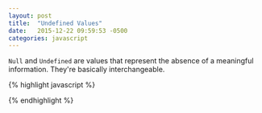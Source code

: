 ```yaml
---
layout: post
title:  "Undefined Values"
date:   2015-12-22 09:59:53 -0500
categories: javascript
---
```


`Null` and `Undefined` are values that represent the absence of a meaningful information. They're basically interchangeable.

{% highlight javascript %}

{% endhighlight %}
